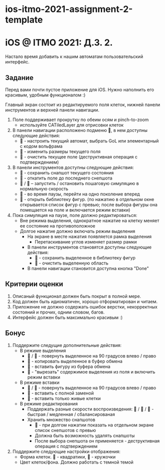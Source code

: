 # ios-itmo-2021-assignment-2-template

# iOS @ ITMO 2021: Д.З. 2.

Настало время добавить к нашим автоматам пользовательский интерфейс.

## Задание

Перед вами почти пустое приложение для iOS. Нужно наполнить его красивым, удобным функционалом :)

Главный экран состоит из редактируемого поля клеток, нижней панели инструментов и верхней панели навигации.
1. Поле поддерживает прокрутку по обеим осям и pinch-to-zoom
    - используйте CATiledLayer для отрисовки клеток
2. В панели навигации расположено подменю 􀍠, в нем доступны следующие действия:
    - 􀣋 - настроить текущий автомат, выбрать GoL или элементарный с кодом вольфрама 
    - 􀍳 - изменить размеры текущего поля
    - 􀒉 - очистить текущее поле (деструктивная операция с подтверждением)
3. В панели инструментов доступны следующие действия:
    - 􀎼 - сохранить снапшот текущего состояния
    - 􀊑 - откатить поле до последнего снепшота
    - 􀊃 / 􀊅 – запустить / остановить пошаговую симуляцию в нормальную скорость
    - 􀊏 - во время паузы, перейти на одно поколение вперед
    - 􀅼 - открыть библиотеку фигур. (по нажатию в отдельном окне открывается список фигур с превью; после выбора фигуры она помещается на поле и включается режим вставки)
4. Пока симуляция на паузе, поле должно редактироваться:
    - Вне режима выделения, однократное нажатие на клетку меняет ее состояние на противоположное
    - Долгое нажатие должно включать режим выделения
        - На экране в месте нажатия появляется рамка выделения
            - Перетаскивание углов изменяет размер рамки
        - В панели инструментов становятся доступны следующие действия:
            - 􀈈 - сохранить выделенное в библиотеку фигур
            - 􀣦 - очистить выделенную область
        - В панели навигации становится доступна кнопка "Done"

## Критерии оценки 

1. Описаный функционал должен быть покрыт в полной мере.
2. Код должен быть идиоматичен, хорошо отформатирован и читаем.
3. Приложение не должно содержать ошибок верстки, некорректных состояний и прочих, одним словом, багов.
4. Интерфейс должен быть максимально красивым :)

## Бонус

1. Поддержите следущие дополнительные действия:
    - В режиме выделения
        - 􀎮 / 􀎰 - повернуть выделенное на 90 градусов влево / право
        - 􀉃 - копировать выделенное в буфер обмена
        - 􀈽 - вставить фигуру из буфера обмена
        - 􀮐 - "вырезать" содержимое выделения из поля и включить режим вставки
    - В режиме вставки
        - 􀎮 / 􀎰 - повернуть выделенное на 90 градусов влево / право
        - 􀃤 - вставить с полной заменой
        - 􀃜 - вставить только живые клетки
    - В режиме редактирования
        - Поддержать разные скорости воспроизведения: 􀓑 / 􀓏 / 􀍾 - быстрая / медленная / сбалансированая
        - Хранить множество снапшотов
            - 􀎼 - при долгом нажатии показать на отдельном экране список снепшотов с превью
            - Должна быть возможность удалять снапшоты
            - После выбора снепшота он применяется - деструктивная операция с подтверждением
2. Поддержите следующие настройки отображения:
    - Форма клеток. 􀚈 - квадратики,  􀞿 - кружочки
    - Цвет клеток/фона. Должно работать с темной темой
